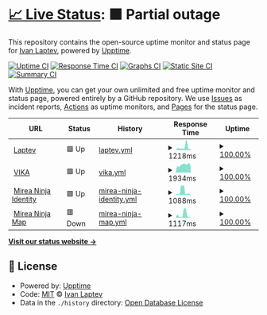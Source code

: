 # [📈 Live Status](https://status.laptev.dev): <!--live status--> **🟧 Partial outage**

This repository contains the open-source uptime monitor and status page for [Ivan Laptev](https://status.laptev.dev), powered by [Upptime](https://github.com/upptime/upptime).

[![Uptime CI](https://github.com/IvLaptev/upptime/workflows/Uptime%20CI/badge.svg)](https://github.com/IvLaptev/upptime/actions?query=workflow%3A%22Uptime+CI%22)
[![Response Time CI](https://github.com/IvLaptev/upptime/workflows/Response%20Time%20CI/badge.svg)](https://github.com/IvLaptev/upptime/actions?query=workflow%3A%22Response+Time+CI%22)
[![Graphs CI](https://github.com/IvLaptev/upptime/workflows/Graphs%20CI/badge.svg)](https://github.com/IvLaptev/upptime/actions?query=workflow%3A%22Graphs+CI%22)
[![Static Site CI](https://github.com/IvLaptev/upptime/workflows/Static%20Site%20CI/badge.svg)](https://github.com/IvLaptev/upptime/actions?query=workflow%3A%22Static+Site+CI%22)
[![Summary CI](https://github.com/IvLaptev/upptime/workflows/Summary%20CI/badge.svg)](https://github.com/IvLaptev/upptime/actions?query=workflow%3A%22Summary+CI%22)

With [Upptime](https://upptime.js.org), you can get your own unlimited and free uptime monitor and status page, powered entirely by a GitHub repository. We use [Issues](https://github.com/IvLaptev/upptime/issues) as incident reports, [Actions](https://github.com/IvLaptev/upptime/actions) as uptime monitors, and [Pages](https://status.laptev.dev) for the status page.

<!--start: status pages-->
<!-- This summary is generated by Upptime (https://github.com/upptime/upptime) -->
<!-- Do not edit this manually, your changes will be overwritten -->
<!-- prettier-ignore -->
| URL | Status | History | Response Time | Uptime |
| --- | ------ | ------- | ------------- | ------ |
| <img alt="" src="https://icons.duckduckgo.com/ip3/laptev.dev.ico" height="13"> [Laptev](https://laptev.dev) | 🟩 Up | [laptev.yml](https://github.com/IvLaptev/upptime/commits/HEAD/history/laptev.yml) | <details><summary><img alt="Response time graph" src="./graphs/laptev/response-time-week.png" height="20"> 1218ms</summary><br><a href="https://status.laptev.dev/history/laptev"><img alt="Response time 1147" src="https://img.shields.io/endpoint?url=https%3A%2F%2Fraw.githubusercontent.com%2FIvLaptev%2Fupptime%2FHEAD%2Fapi%2Flaptev%2Fresponse-time.json"></a><br><a href="https://status.laptev.dev/history/laptev"><img alt="24-hour response time 762" src="https://img.shields.io/endpoint?url=https%3A%2F%2Fraw.githubusercontent.com%2FIvLaptev%2Fupptime%2FHEAD%2Fapi%2Flaptev%2Fresponse-time-day.json"></a><br><a href="https://status.laptev.dev/history/laptev"><img alt="7-day response time 1218" src="https://img.shields.io/endpoint?url=https%3A%2F%2Fraw.githubusercontent.com%2FIvLaptev%2Fupptime%2FHEAD%2Fapi%2Flaptev%2Fresponse-time-week.json"></a><br><a href="https://status.laptev.dev/history/laptev"><img alt="30-day response time 1147" src="https://img.shields.io/endpoint?url=https%3A%2F%2Fraw.githubusercontent.com%2FIvLaptev%2Fupptime%2FHEAD%2Fapi%2Flaptev%2Fresponse-time-month.json"></a><br><a href="https://status.laptev.dev/history/laptev"><img alt="1-year response time 1147" src="https://img.shields.io/endpoint?url=https%3A%2F%2Fraw.githubusercontent.com%2FIvLaptev%2Fupptime%2FHEAD%2Fapi%2Flaptev%2Fresponse-time-year.json"></a></details> | <details><summary><a href="https://status.laptev.dev/history/laptev">100.00%</a></summary><a href="https://status.laptev.dev/history/laptev"><img alt="All-time uptime 100.00%" src="https://img.shields.io/endpoint?url=https%3A%2F%2Fraw.githubusercontent.com%2FIvLaptev%2Fupptime%2FHEAD%2Fapi%2Flaptev%2Fuptime.json"></a><br><a href="https://status.laptev.dev/history/laptev"><img alt="24-hour uptime 100.00%" src="https://img.shields.io/endpoint?url=https%3A%2F%2Fraw.githubusercontent.com%2FIvLaptev%2Fupptime%2FHEAD%2Fapi%2Flaptev%2Fuptime-day.json"></a><br><a href="https://status.laptev.dev/history/laptev"><img alt="7-day uptime 100.00%" src="https://img.shields.io/endpoint?url=https%3A%2F%2Fraw.githubusercontent.com%2FIvLaptev%2Fupptime%2FHEAD%2Fapi%2Flaptev%2Fuptime-week.json"></a><br><a href="https://status.laptev.dev/history/laptev"><img alt="30-day uptime 100.00%" src="https://img.shields.io/endpoint?url=https%3A%2F%2Fraw.githubusercontent.com%2FIvLaptev%2Fupptime%2FHEAD%2Fapi%2Flaptev%2Fuptime-month.json"></a><br><a href="https://status.laptev.dev/history/laptev"><img alt="1-year uptime 100.00%" src="https://img.shields.io/endpoint?url=https%3A%2F%2Fraw.githubusercontent.com%2FIvLaptev%2Fupptime%2FHEAD%2Fapi%2Flaptev%2Fuptime-year.json"></a></details>
| <img alt="" src="https://icons.duckduckgo.com/ip3/d5ddvcmphf4rj5mi4vvv.apigw.yandexcloud.net.ico" height="13"> [VIKA](https://d5ddvcmphf4rj5mi4vvv.apigw.yandexcloud.net/upptime/check/vika) | 🟩 Up | [vika.yml](https://github.com/IvLaptev/upptime/commits/HEAD/history/vika.yml) | <details><summary><img alt="Response time graph" src="./graphs/vika/response-time-week.png" height="20"> 1934ms</summary><br><a href="https://status.laptev.dev/history/vika"><img alt="Response time 2125" src="https://img.shields.io/endpoint?url=https%3A%2F%2Fraw.githubusercontent.com%2FIvLaptev%2Fupptime%2FHEAD%2Fapi%2Fvika%2Fresponse-time.json"></a><br><a href="https://status.laptev.dev/history/vika"><img alt="24-hour response time 2107" src="https://img.shields.io/endpoint?url=https%3A%2F%2Fraw.githubusercontent.com%2FIvLaptev%2Fupptime%2FHEAD%2Fapi%2Fvika%2Fresponse-time-day.json"></a><br><a href="https://status.laptev.dev/history/vika"><img alt="7-day response time 1934" src="https://img.shields.io/endpoint?url=https%3A%2F%2Fraw.githubusercontent.com%2FIvLaptev%2Fupptime%2FHEAD%2Fapi%2Fvika%2Fresponse-time-week.json"></a><br><a href="https://status.laptev.dev/history/vika"><img alt="30-day response time 2125" src="https://img.shields.io/endpoint?url=https%3A%2F%2Fraw.githubusercontent.com%2FIvLaptev%2Fupptime%2FHEAD%2Fapi%2Fvika%2Fresponse-time-month.json"></a><br><a href="https://status.laptev.dev/history/vika"><img alt="1-year response time 2125" src="https://img.shields.io/endpoint?url=https%3A%2F%2Fraw.githubusercontent.com%2FIvLaptev%2Fupptime%2FHEAD%2Fapi%2Fvika%2Fresponse-time-year.json"></a></details> | <details><summary><a href="https://status.laptev.dev/history/vika">100.00%</a></summary><a href="https://status.laptev.dev/history/vika"><img alt="All-time uptime 100.00%" src="https://img.shields.io/endpoint?url=https%3A%2F%2Fraw.githubusercontent.com%2FIvLaptev%2Fupptime%2FHEAD%2Fapi%2Fvika%2Fuptime.json"></a><br><a href="https://status.laptev.dev/history/vika"><img alt="24-hour uptime 100.00%" src="https://img.shields.io/endpoint?url=https%3A%2F%2Fraw.githubusercontent.com%2FIvLaptev%2Fupptime%2FHEAD%2Fapi%2Fvika%2Fuptime-day.json"></a><br><a href="https://status.laptev.dev/history/vika"><img alt="7-day uptime 100.00%" src="https://img.shields.io/endpoint?url=https%3A%2F%2Fraw.githubusercontent.com%2FIvLaptev%2Fupptime%2FHEAD%2Fapi%2Fvika%2Fuptime-week.json"></a><br><a href="https://status.laptev.dev/history/vika"><img alt="30-day uptime 100.00%" src="https://img.shields.io/endpoint?url=https%3A%2F%2Fraw.githubusercontent.com%2FIvLaptev%2Fupptime%2FHEAD%2Fapi%2Fvika%2Fuptime-month.json"></a><br><a href="https://status.laptev.dev/history/vika"><img alt="1-year uptime 100.00%" src="https://img.shields.io/endpoint?url=https%3A%2F%2Fraw.githubusercontent.com%2FIvLaptev%2Fupptime%2FHEAD%2Fapi%2Fvika%2Fuptime-year.json"></a></details>
| <img alt="" src="https://icons.duckduckgo.com/ip3/d5ddvcmphf4rj5mi4vvv.apigw.yandexcloud.net.ico" height="13"> [Mirea Ninja Identity](https://d5ddvcmphf4rj5mi4vvv.apigw.yandexcloud.net/upptime/check/ninja_auth) | 🟩 Up | [mirea-ninja-identity.yml](https://github.com/IvLaptev/upptime/commits/HEAD/history/mirea-ninja-identity.yml) | <details><summary><img alt="Response time graph" src="./graphs/mirea-ninja-identity/response-time-week.png" height="20"> 1088ms</summary><br><a href="https://status.laptev.dev/history/mirea-ninja-identity"><img alt="Response time 791" src="https://img.shields.io/endpoint?url=https%3A%2F%2Fraw.githubusercontent.com%2FIvLaptev%2Fupptime%2FHEAD%2Fapi%2Fmirea-ninja-identity%2Fresponse-time.json"></a><br><a href="https://status.laptev.dev/history/mirea-ninja-identity"><img alt="24-hour response time 323" src="https://img.shields.io/endpoint?url=https%3A%2F%2Fraw.githubusercontent.com%2FIvLaptev%2Fupptime%2FHEAD%2Fapi%2Fmirea-ninja-identity%2Fresponse-time-day.json"></a><br><a href="https://status.laptev.dev/history/mirea-ninja-identity"><img alt="7-day response time 1088" src="https://img.shields.io/endpoint?url=https%3A%2F%2Fraw.githubusercontent.com%2FIvLaptev%2Fupptime%2FHEAD%2Fapi%2Fmirea-ninja-identity%2Fresponse-time-week.json"></a><br><a href="https://status.laptev.dev/history/mirea-ninja-identity"><img alt="30-day response time 791" src="https://img.shields.io/endpoint?url=https%3A%2F%2Fraw.githubusercontent.com%2FIvLaptev%2Fupptime%2FHEAD%2Fapi%2Fmirea-ninja-identity%2Fresponse-time-month.json"></a><br><a href="https://status.laptev.dev/history/mirea-ninja-identity"><img alt="1-year response time 791" src="https://img.shields.io/endpoint?url=https%3A%2F%2Fraw.githubusercontent.com%2FIvLaptev%2Fupptime%2FHEAD%2Fapi%2Fmirea-ninja-identity%2Fresponse-time-year.json"></a></details> | <details><summary><a href="https://status.laptev.dev/history/mirea-ninja-identity">100.00%</a></summary><a href="https://status.laptev.dev/history/mirea-ninja-identity"><img alt="All-time uptime 100.00%" src="https://img.shields.io/endpoint?url=https%3A%2F%2Fraw.githubusercontent.com%2FIvLaptev%2Fupptime%2FHEAD%2Fapi%2Fmirea-ninja-identity%2Fuptime.json"></a><br><a href="https://status.laptev.dev/history/mirea-ninja-identity"><img alt="24-hour uptime 100.00%" src="https://img.shields.io/endpoint?url=https%3A%2F%2Fraw.githubusercontent.com%2FIvLaptev%2Fupptime%2FHEAD%2Fapi%2Fmirea-ninja-identity%2Fuptime-day.json"></a><br><a href="https://status.laptev.dev/history/mirea-ninja-identity"><img alt="7-day uptime 100.00%" src="https://img.shields.io/endpoint?url=https%3A%2F%2Fraw.githubusercontent.com%2FIvLaptev%2Fupptime%2FHEAD%2Fapi%2Fmirea-ninja-identity%2Fuptime-week.json"></a><br><a href="https://status.laptev.dev/history/mirea-ninja-identity"><img alt="30-day uptime 100.00%" src="https://img.shields.io/endpoint?url=https%3A%2F%2Fraw.githubusercontent.com%2FIvLaptev%2Fupptime%2FHEAD%2Fapi%2Fmirea-ninja-identity%2Fuptime-month.json"></a><br><a href="https://status.laptev.dev/history/mirea-ninja-identity"><img alt="1-year uptime 100.00%" src="https://img.shields.io/endpoint?url=https%3A%2F%2Fraw.githubusercontent.com%2FIvLaptev%2Fupptime%2FHEAD%2Fapi%2Fmirea-ninja-identity%2Fuptime-year.json"></a></details>
| <img alt="" src="https://icons.duckduckgo.com/ip3/d5ddvcmphf4rj5mi4vvv.apigw.yandexcloud.net.ico" height="13"> [Mirea Ninja Map](https://d5ddvcmphf4rj5mi4vvv.apigw.yandexcloud.net/upptime/check/ninja_map) | 🟥 Down | [mirea-ninja-map.yml](https://github.com/IvLaptev/upptime/commits/HEAD/history/mirea-ninja-map.yml) | <details><summary><img alt="Response time graph" src="./graphs/mirea-ninja-map/response-time-week.png" height="20"> 1117ms</summary><br><a href="https://status.laptev.dev/history/mirea-ninja-map"><img alt="Response time 900" src="https://img.shields.io/endpoint?url=https%3A%2F%2Fraw.githubusercontent.com%2FIvLaptev%2Fupptime%2FHEAD%2Fapi%2Fmirea-ninja-map%2Fresponse-time.json"></a><br><a href="https://status.laptev.dev/history/mirea-ninja-map"><img alt="24-hour response time 196" src="https://img.shields.io/endpoint?url=https%3A%2F%2Fraw.githubusercontent.com%2FIvLaptev%2Fupptime%2FHEAD%2Fapi%2Fmirea-ninja-map%2Fresponse-time-day.json"></a><br><a href="https://status.laptev.dev/history/mirea-ninja-map"><img alt="7-day response time 1117" src="https://img.shields.io/endpoint?url=https%3A%2F%2Fraw.githubusercontent.com%2FIvLaptev%2Fupptime%2FHEAD%2Fapi%2Fmirea-ninja-map%2Fresponse-time-week.json"></a><br><a href="https://status.laptev.dev/history/mirea-ninja-map"><img alt="30-day response time 900" src="https://img.shields.io/endpoint?url=https%3A%2F%2Fraw.githubusercontent.com%2FIvLaptev%2Fupptime%2FHEAD%2Fapi%2Fmirea-ninja-map%2Fresponse-time-month.json"></a><br><a href="https://status.laptev.dev/history/mirea-ninja-map"><img alt="1-year response time 900" src="https://img.shields.io/endpoint?url=https%3A%2F%2Fraw.githubusercontent.com%2FIvLaptev%2Fupptime%2FHEAD%2Fapi%2Fmirea-ninja-map%2Fresponse-time-year.json"></a></details> | <details><summary><a href="https://status.laptev.dev/history/mirea-ninja-map">100.00%</a></summary><a href="https://status.laptev.dev/history/mirea-ninja-map"><img alt="All-time uptime 100.00%" src="https://img.shields.io/endpoint?url=https%3A%2F%2Fraw.githubusercontent.com%2FIvLaptev%2Fupptime%2FHEAD%2Fapi%2Fmirea-ninja-map%2Fuptime.json"></a><br><a href="https://status.laptev.dev/history/mirea-ninja-map"><img alt="24-hour uptime 100.00%" src="https://img.shields.io/endpoint?url=https%3A%2F%2Fraw.githubusercontent.com%2FIvLaptev%2Fupptime%2FHEAD%2Fapi%2Fmirea-ninja-map%2Fuptime-day.json"></a><br><a href="https://status.laptev.dev/history/mirea-ninja-map"><img alt="7-day uptime 100.00%" src="https://img.shields.io/endpoint?url=https%3A%2F%2Fraw.githubusercontent.com%2FIvLaptev%2Fupptime%2FHEAD%2Fapi%2Fmirea-ninja-map%2Fuptime-week.json"></a><br><a href="https://status.laptev.dev/history/mirea-ninja-map"><img alt="30-day uptime 100.00%" src="https://img.shields.io/endpoint?url=https%3A%2F%2Fraw.githubusercontent.com%2FIvLaptev%2Fupptime%2FHEAD%2Fapi%2Fmirea-ninja-map%2Fuptime-month.json"></a><br><a href="https://status.laptev.dev/history/mirea-ninja-map"><img alt="1-year uptime 100.00%" src="https://img.shields.io/endpoint?url=https%3A%2F%2Fraw.githubusercontent.com%2FIvLaptev%2Fupptime%2FHEAD%2Fapi%2Fmirea-ninja-map%2Fuptime-year.json"></a></details>

<!--end: status pages-->

[**Visit our status website →**](https://status.laptev.dev)

## 📄 License

- Powered by: [Upptime](https://github.com/upptime/upptime)
- Code: [MIT](./LICENSE) © [Ivan Laptev](https://status.laptev.dev)
- Data in the `./history` directory: [Open Database License](https://opendatacommons.org/licenses/odbl/1-0/)
